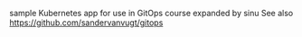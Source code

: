 sample Kubernetes app for use in GitOps course expanded by sinu  See also https://github.com/sandervanvugt/gitops
